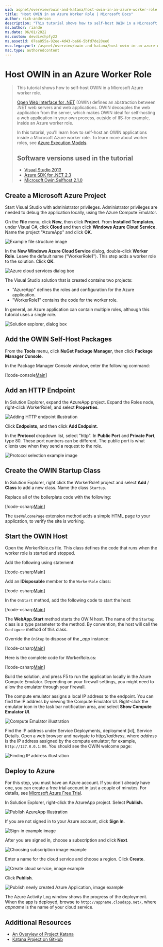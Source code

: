 ```yaml
---
uid: aspnet/overview/owin-and-katana/host-owin-in-an-azure-worker-role
title: "Host OWIN in an Azure Worker Role | Microsoft Docs"
author: rick-anderson
description: "This tutorial shows how to self-host OWIN in a Microsoft Azure worker role. Open Web Interface for .NET (OWIN) defines an abstraction between .NET web server..."
ms.author: riande
ms.date: 06/01/2022
ms.custom: devdivchpfy22
ms.assetid: 07aa855a-92ee-4d43-ba66-5bfd7de20ee6
msc.legacyurl: /aspnet/overview/owin-and-katana/host-owin-in-an-azure-worker-role
msc.type: authoredcontent
---
```

# Host OWIN in an Azure Worker Role

> This tutorial shows how to self-host OWIN in a Microsoft Azure worker role.
>
> [Open Web Interface for .NET](http://owin.org/) (OWIN) defines an abstraction between .NET web servers and web applications. OWIN decouples the web application from the server, which makes OWIN ideal for self-hosting a web application in your own process, outside of IIS–for example, inside an Azure worker role.
>
> In this tutorial, you'll learn how to self-host an OWIN applications inside a Microsoft Azure worker role. To learn more about worker roles, see [Azure Execution Models](https://azure.microsoft.com/documentation/articles/fundamentals-application-models/#CloudServices).
>
> ## Software versions used in the tutorial
>
>
> - [Visual Studio 2013](https://my.visualstudio.com/Downloads?q=visual%20studio%202013)
> - [Azure SDK for .NET 2.3](https://azure.microsoft.com/downloads/)
> - [Microsoft.Owin.Selfhost 2.1.0](http://www.nuget.org/packages/Microsoft.Owin.SelfHost/2.1.0)

## Create a Microsoft Azure Project

Start Visual Studio with administrator privileges. Administrator privileges are needed to debug the application locally, using the Azure Compute Emulator.

On the **File** menu, click **New**, then click **Project**. From **Installed Templates**, under Visual C#, click **Cloud** and then click **Windows Azure Cloud Service**. Name the project "AzureApp" and click **OK**.

![Example file structure image](host-owin-in-an-azure-worker-role/_static/image1.png)

In the **New Windows Azure Cloud Service** dialog, double-click **Worker Role**. Leave the default name ("WorkerRole1"). This step adds a worker role to the solution. Click **OK**.

![Azure cloud services dialog box](host-owin-in-an-azure-worker-role/_static/image3.png)

The Visual Studio solution that is created contains two projects:

- &quot;AzureApp&quot; defines the roles and configuration for the Azure application.
- &quot;WorkerRole1&quot; contains the code for the worker role.

In general, an Azure application can contain multiple roles, although this tutorial uses a single role.

![Solution explorer, dialog box](host-owin-in-an-azure-worker-role/_static/image5.png)

## Add the OWIN Self-Host Packages

From the **Tools** menu, click **NuGet Package Manager**, then click **Package Manager Console**.

In the Package Manager Console window, enter the following command:

[!code-console[Main](host-owin-in-an-azure-worker-role/samples/sample1.cmd)]

## Add an HTTP Endpoint

In Solution Explorer, expand the AzureApp project. Expand the Roles node, right-click WorkerRole1, and select **Properties**.

![Adding HTTP endpoint illustration](host-owin-in-an-azure-worker-role/_static/image6.png)

Click **Endpoints**, and then click **Add Endpoint**.

In the **Protocol** dropdown list, select "http". In **Public Port** and **Private Port**, type 80. These port numbers can be different. The public port is what clients use when they send a request to the role.

![Protocol selection example image](host-owin-in-an-azure-worker-role/_static/image7.png)

## Create the OWIN Startup Class

In Solution Explorer, right click the WorkerRole1 project and select **Add** / **Class** to add a new class. Name the class `Startup`.

Replace all of the boilerplate code with the following:

[!code-csharp[Main](host-owin-in-an-azure-worker-role/samples/sample2.cs)]

The `UseWelcomePage` extension method adds a simple HTML page to your application, to verify the site is working.

## Start the OWIN Host

Open the WorkerRole.cs file. This class defines the code that runs when the worker role is started and stopped.

Add the following using statement:

[!code-csharp[Main](host-owin-in-an-azure-worker-role/samples/sample3.cs)]

Add an **IDisposable** member to the `WorkerRole` class:

[!code-csharp[Main](host-owin-in-an-azure-worker-role/samples/sample4.cs)]

In the `OnStart` method, add the following code to start the host:

[!code-csharp[Main](host-owin-in-an-azure-worker-role/samples/sample5.cs?highlight=5)]

The **WebApp.Start** method starts the OWIN host. The name of the `Startup` class is a type parameter to the method. By convention, the host will call the `Configure` method of this class.

Override the `OnStop` to dispose of the *\_app* instance:

[!code-csharp[Main](host-owin-in-an-azure-worker-role/samples/sample6.cs)]

Here is the complete code for WorkerRole.cs:

[!code-csharp[Main](host-owin-in-an-azure-worker-role/samples/sample7.cs)]

Build the solution, and press F5 to run the application locally in the Azure Compute Emulator. Depending on your firewall settings, you might need to allow the emulator through your firewall.

The compute emulator assigns a local IP address to the endpoint. You can find the IP address by viewing the Compute Emulator UI. Right-click the emulator icon in the task bar notification area, and select **Show Compute Emulator UI**.

![Compute Emulator illustration](host-owin-in-an-azure-worker-role/_static/image9.png)

Find the IP address under Service Deployments, deployment [id], Service Details. Open a web browser and navigate to http:\/\/*address*, where *address* is the IP address assigned by the compute emulator; for example, `http://127.0.0.1:80`. You should see the OWIN welcome page:

![Finding IP address illustration](host-owin-in-an-azure-worker-role/_static/image11.png)

## Deploy to Azure

For this step, you must have an Azure account. If you don't already have one, you can create a free trial account in just a couple of minutes. For details, see [Microsoft Azure Free Trial](https://azure.microsoft.com/pricing/free-trial/?WT.mc_id=A261C142F).

In Solution Explorer, right-click the AzureApp project. Select **Publish**.

![Publish AzureApp Illustration](host-owin-in-an-azure-worker-role/_static/image12.png)

If you are not signed in to your Azure account, click **Sign In**.

![Sign-in example image](host-owin-in-an-azure-worker-role/_static/image13.png)

After you are signed in, choose a subscription and click **Next**.

![Choosing subscription image example](host-owin-in-an-azure-worker-role/_static/image15.png)

Enter a name for the cloud service and choose a region. Click **Create**.

![Create cloud service, image example](host-owin-in-an-azure-worker-role/_static/image17.png)

Click **Publish**.

![Publish newly created Azure Application, image example](host-owin-in-an-azure-worker-role/_static/image18.png)

The Azure Activity Log window shows the progress of the deployment. When the app is deployed, browse to `http://appname.cloudapp.net/`, where *appname* is the name of your cloud service.

## Additional Resources

- [An Overview of Project Katana](an-overview-of-project-katana.md)
- [Katana Project on GitHub](https://github.com/aspnet/AspNetKatana/)
